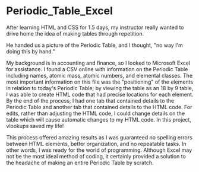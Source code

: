 # Periodic_Table_Excel
After learning HTML and CSS for 1.5 days, my instructor really wanted to drive home the idea of making tables through repetition. 

He handed us a picture of the Periodic Table, and I thought, "no way I'm doing this by hand." 

My background is in accounting and finance, so I looked to Microsoft Excel for assistance. I found a CSV online with information on the Periodic Table including names, atomic mass, atomic numbers, and elemental classes. The most important information on this file was the "positioning" of the elements in relation to today's Periodic Table; by viewing the table as an 18 by 9 table, I was able to create HTML code that had precise locations for each element. By the end of the process, I had one tab that contained details to the Periodic Table and another tab that contained details to the HTML code. For edits, rather than adjusting the HTML code, I could change details on the table which will cause automatic changes to my HTML code. In this project, vlookups saved my life!

This process offered amazing results as I was guaranteed no spelling errors between HTML elements, better organization, and no repeatable tasks. In other words, I was ready for the world of programming. Although Excel may not be the most ideal method of coding, it certainly provided a solution to the headache of making an entire Periodic Table by scratch. 
